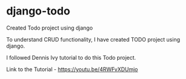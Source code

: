 # django-todo
Created Todo project using django

To understand CRUD functionality, I have created TODO project using django.

I followed Dennis Ivy tutorial to do this Todo project.

Link to the Tutorial - https://youtu.be/4RWFvXDUmjo
